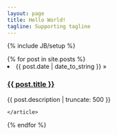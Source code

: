 ```yaml
---
layout: page
title: Hello World!
tagline: Supporting tagline
---
```

{% include JB/setup %}



<div>
  {% for post in site.posts %}
    <article>
	    <li>
	    	<span>{{ post.date | date_to_string }}</span> &raquo; <h3><a href="{{ BASE_PATH }}{{ post.url }}">{{ post.title }}</a></h3>
	    	{{ post.description | truncate: 500 }}
	    </li>
    
    </article>


  {% endfor %}
</div>

